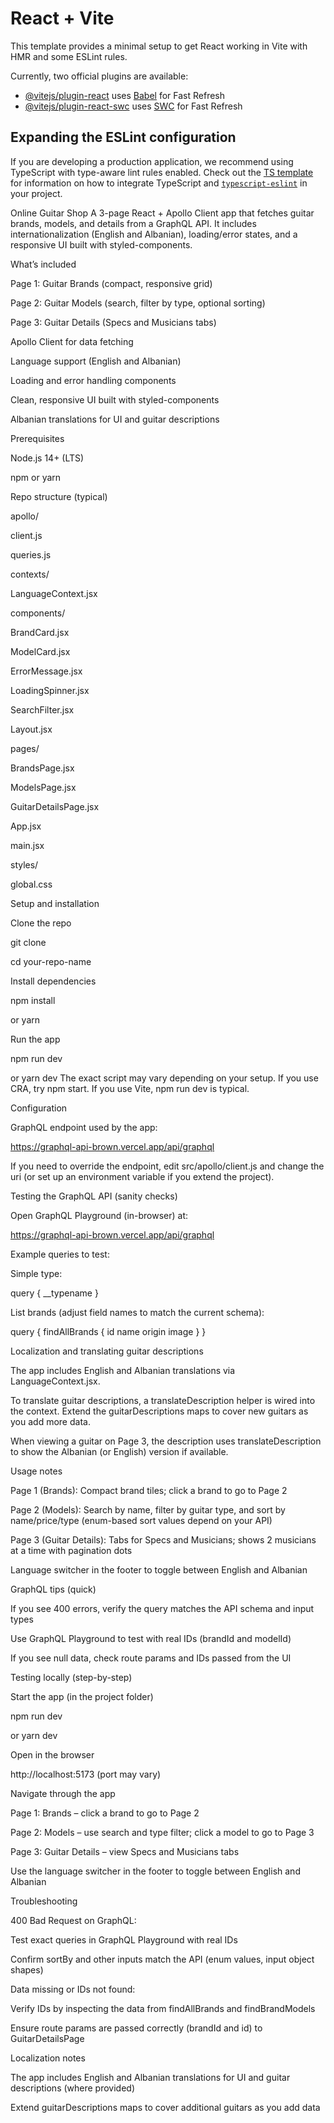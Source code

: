 # React + Vite

This template provides a minimal setup to get React working in Vite with HMR and some ESLint rules.

Currently, two official plugins are available:

- [@vitejs/plugin-react](https://github.com/vitejs/vite-plugin-react/blob/main/packages/plugin-react) uses [Babel](https://babeljs.io/) for Fast Refresh
- [@vitejs/plugin-react-swc](https://github.com/vitejs/vite-plugin-react/blob/main/packages/plugin-react-swc) uses [SWC](https://swc.rs/) for Fast Refresh

## Expanding the ESLint configuration

If you are developing a production application, we recommend using TypeScript with type-aware lint rules enabled. Check out the [TS template](https://github.com/vitejs/vite/tree/main/packages/create-vite/template-react-ts) for information on how to integrate TypeScript and [`typescript-eslint`](https://typescript-eslint.io) in your project.

Online Guitar Shop
A 3-page React + Apollo Client app that fetches guitar brands, models, and details from a GraphQL API. It includes internationalization (English and Albanian), loading/error states, and a responsive UI built with styled-components.

What’s included


Page 1: Guitar Brands (compact, responsive grid)

Page 2: Guitar Models (search, filter by type, optional sorting)

Page 3: Guitar Details (Specs and Musicians tabs)

Apollo Client for data fetching

Language support (English and Albanian)

Loading and error handling components

Clean, responsive UI built with styled-components

Albanian translations for UI and guitar descriptions

Prerequisites


Node.js 14+ (LTS)

npm or yarn

Repo structure (typical)


apollo/

client.js

queries.js



contexts/

LanguageContext.jsx



components/

BrandCard.jsx

ModelCard.jsx

ErrorMessage.jsx

LoadingSpinner.jsx

SearchFilter.jsx

Layout.jsx



pages/

BrandsPage.jsx

ModelsPage.jsx

GuitarDetailsPage.jsx



App.jsx

main.jsx

styles/

global.css



Setup and installation


Clone the repo

git clone 

cd your-repo-name



Install dependencies

npm install

or yarn



Run the app

npm run dev

or yarn dev
The exact script may vary depending on your setup. If you use CRA, try npm start. If you use Vite, npm run dev is typical.



Configuration


GraphQL endpoint used by the app:

https://graphql-api-brown.vercel.app/api/graphql



If you need to override the endpoint, edit src/apollo/client.js and change the uri (or set up an environment variable if you extend the project).

Testing the GraphQL API (sanity checks)


Open GraphQL Playground (in-browser) at:

https://graphql-api-brown.vercel.app/api/graphql



Example queries to test:

Simple type:

query { __typename }



List brands (adjust field names to match the current schema):

query { findAllBrands { id name origin image } }





Localization and translating guitar descriptions


The app includes English and Albanian translations via LanguageContext.jsx.

To translate guitar descriptions, a translateDescription helper is wired into the context. Extend the guitarDescriptions maps to cover new guitars as you add more data.

When viewing a guitar on Page 3, the description uses translateDescription to show the Albanian (or English) version if available.

Usage notes


Page 1 (Brands): Compact brand tiles; click a brand to go to Page 2

Page 2 (Models): Search by name, filter by guitar type, and sort by name/price/type (enum-based sort values depend on your API)

Page 3 (Guitar Details): Tabs for Specs and Musicians; shows 2 musicians at a time with pagination dots

Language switcher in the footer to toggle between English and Albanian

GraphQL tips (quick)


If you see 400 errors, verify the query matches the API schema and input types

Use GraphQL Playground to test with real IDs (brandId and modelId)

If you see null data, check route params and IDs passed from the UI

Testing locally (step-by-step)


Start the app (in the project folder)

npm run dev

or yarn dev



Open in the browser

http://localhost:5173 (port may vary)



Navigate through the app

Page 1: Brands – click a brand to go to Page 2

Page 2: Models – use search and type filter; click a model to go to Page 3

Page 3: Guitar Details – view Specs and Musicians tabs



Use the language switcher in the footer to toggle between English and Albanian

Troubleshooting


400 Bad Request on GraphQL:

Test exact queries in GraphQL Playground with real IDs

Confirm sortBy and other inputs match the API (enum values, input object shapes)



Data missing or IDs not found:

Verify IDs by inspecting the data from findAllBrands and findBrandModels

Ensure route params are passed correctly (brandId and id) to GuitarDetailsPage



Localization notes


The app includes English and Albanian translations for UI and guitar descriptions (where provided)

Extend guitarDescriptions maps to cover additional guitars as you add data